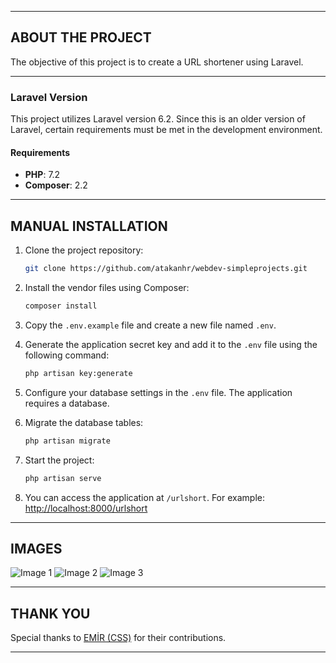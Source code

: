 
---

## ABOUT THE PROJECT

The objective of this project is to create a URL shortener using Laravel.

---

### Laravel Version

This project utilizes Laravel version 6.2. Since this is an older version of Laravel, certain requirements must be met in the development environment.

#### Requirements

- **PHP**: 7.2
- **Composer**: 2.2

---

## MANUAL INSTALLATION

1. Clone the project repository:

   ```bash
   git clone https://github.com/atakanhr/webdev-simpleprojects.git
   ```

2. Install the vendor files using Composer:

   ```bash
   composer install
   ```

3. Copy the `.env.example` file and create a new file named `.env`.

4. Generate the application secret key and add it to the `.env` file using the following command:

   ```bash
   php artisan key:generate
   ```

5. Configure your database settings in the `.env` file. The application requires a database.

6. Migrate the database tables:

   ```bash
   php artisan migrate
   ```

7. Start the project:

   ```bash
   php artisan serve
   ```

8. You can access the application at `/urlshort`. For example: [http://localhost:8000/urlshort](http://localhost:8000/urlshort)

---

## IMAGES

![Image 1](https://raw.githubusercontent.com/atakanhr/webdev-simpleprojects/master/urlshorter/github/images/image1.PNG)
![Image 2](https://raw.githubusercontent.com/atakanhr/webdev-simpleprojects/master/urlshorter/github/images/image2.PNG)
![Image 3](https://raw.githubusercontent.com/atakanhr/webdev-simpleprojects/master/urlshorter/github/images/image3.PNG)

---

## THANK YOU

Special thanks to [EMİR (CSS)](https://github.com/emirkivrak) for their contributions.

---